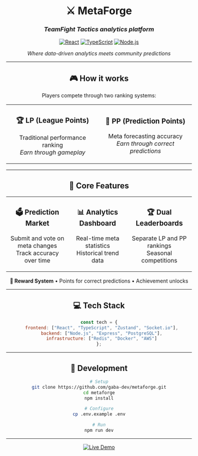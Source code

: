 <div align="center">
 
# ⚔️ MetaForge

### *TeamFight Tactics analytics platform*
 
[![React](https://img.shields.io/badge/React-14532d?style=for-the-badge&logo=react&logoColor=white)](https://reactjs.org)
[![TypeScript](https://img.shields.io/badge/TypeScript-d97706?style=for-the-badge&logo=typescript&logoColor=white)](https://typescript.org)
[![Node.js](https://img.shields.io/badge/Node.js-374151?style=for-the-badge&logo=node.js&logoColor=white)](https://nodejs.org)

*Where data-driven analytics meets community predictions*

---

## 🎮 How it works

Players compete through two ranking systems:

<table>
<tr>
<td align="center" width="50%">

### 🏆 LP (League Points)
Traditional performance ranking  
*Earn through gameplay*

</td>
<td align="center" width="50%">

### 🔮 PP (Prediction Points)
Meta forecasting accuracy  
*Earn through correct predictions*

</td>
</tr>
</table>

---

## 🔮 Core Features

<table>
<tr>
<td align="center">

### 🗳️ Prediction Market
Submit and vote on meta changes  
Track accuracy over time

</td>
<td align="center">

### 📊 Analytics Dashboard
Real-time meta statistics  
Historical trend data

</td>
<td align="center">

### 🏆 Dual Leaderboards
Separate LP and PP rankings  
Seasonal competitions

</td>
</tr>
</table>

**💎 Reward System** • Points for correct predictions • Achievement unlocks

---

## 💻 Tech Stack

```javascript
const tech = {
  frontend: ["React", "TypeScript", "Zustand", "Socket.io"],
  backend: ["Node.js", "Express", "PostgreSQL"],
  infrastructure: ["Redis", "Docker", "AWS"]
};
```

---

## 🚀 Development

```bash
# Setup
git clone https://github.com/gaba-dev/metaforge.git
cd metaforge
npm install

# Configure
cp .env.example .env

# Run
npm run dev
```

---

[![Live Demo](https://img.shields.io/badge/Live_Demo-14532d?style=for-the-badge&logo=rocket&logoColor=white)](https://metaforge.lol)

</div>

